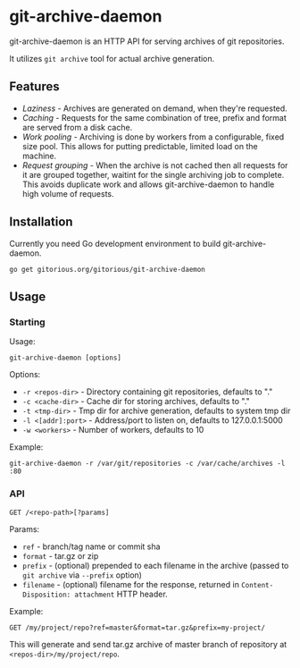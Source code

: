 # git-archive-daemon

git-archive-daemon is an HTTP API for serving archives of git repositories.

It utilizes `git archive` tool for actual archive generation.

## Features

* *Laziness* - Archives are generated on demand, when they're requested.
* *Caching* - Requests for the same combination of tree, prefix and format are
  served from a disk cache.
* *Work pooling* - Archiving is done by workers from a configurable, fixed size
  pool. This allows for putting predictable, limited load on the machine.
* *Request grouping* - When the archive is not cached then all requests for it
  are grouped together, waitint for the single archiving job to complete.
  This avoids duplicate work and allows git-archive-daemon to handle high
  volume of requests.

## Installation

Currently you need Go development environment to build git-archive-daemon.

    go get gitorious.org/gitorious/git-archive-daemon

## Usage

### Starting

Usage:

    git-archive-daemon [options]

Options:

* `-r <repos-dir>` - Directory containing git repositories, defaults to "."
* `-c <cache-dir>` - Cache dir for storing archives, defaults to "."
* `-t <tmp-dir>` - Tmp dir for archive generation, defaults to system tmp dir
* `-l <[addr]:port>` -  Address/port to listen on, defaults to 127.0.0.1:5000
* `-w <workers>` - Number of workers, defaults to 10

Example:

    git-archive-daemon -r /var/git/repositories -c /var/cache/archives -l :80

### API

    GET /<repo-path>[?params]

Params:

* `ref` - branch/tag name or commit sha
* `format` - tar.gz or zip
* `prefix` - (optional) prepended to each filename in the archive (passed to `git
  archive` via `--prefix` option)
* `filename` - (optional) filename for the response, returned in
  `Content-Disposition: attachment` HTTP header.

Example:

    GET /my/project/repo?ref=master&format=tar.gz&prefix=my-project/

This will generate and send tar.gz archive of master branch of repository at
`<repos-dir>/my/project/repo`.
